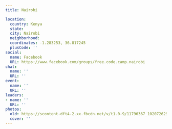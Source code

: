 ```yaml
---
title: Nairobi

location:
  country: Kenya
  state: 
  city: Nairobi
  neighborhood: 
  coordinates: -1.283253, 36.817245
  plusCode: ''
social:
  name: Facebook
  URL: https://www.facebook.com/groups/free.code.camp.nairobi
chat:
  name: ''
  URL: ''
event:
  name: ''
  URL: ''
leaders:
- name: ''
  URL: ''
photos:
  old: https://scontent-dft4-2.xx.fbcdn.net/v/t1.0-9/11796367_10207262925949322_5764136958070505948_n.jpg?oh=80dedc091d9de77f79addb9026fa148d&oe=5994A495
  cover: ''
---
```

